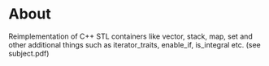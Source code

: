 # About
Reimplementation of C++ STL containers like vector, stack, map, set and other additional things such as iterator_traits, enable_if, is_integral etc. (see subject.pdf)

